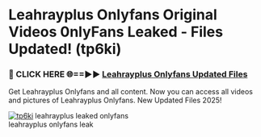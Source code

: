 # Leahrayplus Onlyfans Original Videos 0nlyFans Leaked - Files Updated! (tp6ki)

<h3>🔴 CLICK HERE 🌐==►► <a href="https://tinyurl.com/2wckxsce" rel="nofollow">Leahrayplus Onlyfans Updated Files</a></h3>

Get Leahrayplus Onlyfans and all content. Now you can access all videos and pictures of Leahrayplus Onlyfans. New Updated Files 2025!

[![tp6ki](https://i.imgur.com/AFduVYN.gif)](https://tinyurl.com/2wckxsce)
leahrayplus leaked onlyfans<br>
leahrayplus onlyfans leak